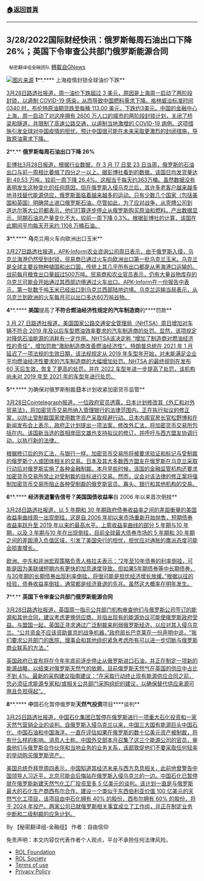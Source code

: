 ###  [:house:返回首頁](https://github.com/ourhimalayas/txt)
---


## 3/28/2022国际财经快讯：俄罗斯每周石油出口下降 26%；英国下令审查公共部门俄罗斯能源合同
` 秘密翻译组金融团队` [轉載自GNews](https://gnews.org/zh-hans/2246778/)

![](https://assets.gnews.org/wp-content/uploads/2022/03/图片1-170.png)[图片来源](https://www.reuters.com)
**1****.**** 上海疫情封锁全球油价下跌**

[3月28日路透社报道，周一油价下跌超过 3 美元，原因是上海周一启动了两阶段封锁，以遏制 COVID-19 感染，从而导致中国燃料需求下降。格林威治标准时间 0340 时，布伦特原油期货跌至每桶 113.00 美元，下跌约3美元。中国的金融中心上海，周一启动了对这座拥有 2600 万人口的城市的两阶段封锁计划，关闭了桥梁和隧道，并限制了高速公路交通，以遏制当地激增的 COVID-19 病例。这项措施引发全球对中国疫情的担忧，预计中国很可能在未来采取更激烈的封闭措施，导致原油需求下降。](https://www.reuters.com/business/energy/oil-slumps-shanghai-shuts-curb-covid-surge-2022-03-27/)

**2****.** **俄罗斯每周石油出口下降 26%**

[彭博社3月28日报道，根据行业数据，在 3 月 17 日至 23 日当周，俄罗斯的石油出口与前一周相比萎缩了四分之一以上。据彭博社看到的数据，该国日均发货量达到 49.53 万吨，较前一周下降 26.4%。这相当于每天约363万桶。虽然数据没有表明发生这种变化的任何原因，但在俄罗斯入侵乌克兰后，其许多老客户越来越多地寻找替代能源供应，俄罗斯面临着越来越多的运动。只有少数几个国家（包括美国和英国）明确禁止进口俄罗斯石油。尽管如此，为了应对战争，从壳牌公司到 道达尔等大公司都表示，他们打算逐步停止从俄罗斯购买原油和燃料。产出数据显示，同期石油总产量变化不大，较前一周下降 0.3%。根据彭博社的计算，该国在此期间平均每天开采约 1108 万桶石油。](https://finance.yahoo.com/news/russia-weekly-oil-exports-drop-100404312.html)

**3****.**** ****乌****克兰用火车向欧洲出口玉米**

[3月27日路透社报道，APK-Inform农业咨询公司周日表示，由于俄罗斯入侵，乌克兰海港仍然受到封锁，贸易商已通过火车向欧洲出口第一批乌克兰玉米。乌克兰是全球主要谷物种植国和出口国，传统上其几乎所有出口都是从黑海港口运输的。战前每月粮食出口量超过500万吨。贸易商和农业官员表示，仍有大量谷物库存的乌克兰可能会开始通过其西部边境通过火车出口。APK-Inform在一份报告中表示，第一批数千吨玉米已经出口到乌克兰西部陆地边境。乌克兰运输当局表示，从乌克兰到欧洲的火车每月可以出口多达60万吨谷物。](https://www.nytimes.com/2022/03/21/business/economy/inflation-biden-shipping.html)

**4****.**** ****美国****提高了****不符合燃油经济性规定的汽车制造商****的****罚款**

[3 月 27 日路透社报道，美国国家公路交通安全管理局（NHTSA）周日增加对车辆不符合 2019 年及以后车型燃油效率要求的汽车制造商的处罚。显然，该项规定对降低石油能源的消耗有一定作用。NHTSA该决定称 “增加了制造商对燃油经济性的责任”，增加罚款“激励制造商改善燃油经济性”。特朗普总统在 2021 年 1 月延迟了一项法规的生效日期，该法规规定从 2019 年车型年开始，对未能满足企业平均燃油经济性要求的汽车制造商的大幅增加处罚。NHTSA 的最终规则在发布 60 天后生效，恢复了更高的处罚，并在 2022 车型年进一步提高了处罚，该机构尚未对 2019 年至 2021 年的车型年进行处罚。](https://www.reuters.com/business/autos-transportation/exclusive-us-boost-fines-automakers-not-meeting-fuel-economy-rules-tesla-win-2022-03-27/)

**5****.**** 为确保对俄罗斯制裁****日****本计划收紧加密货币监管**

[3月28日Cointelegraph报道，一位政府官员透露，日本计划修改其《外汇和对外贸易法》，将加密货币交易所纳入管理银行的法律范围内。正在执行拟议的修正案，以防止受制裁国家使用数字资产采取规避行动。日本内阁官房长官松野博和在新闻发布会上表示，政府正计划提出一项法案，修改外汇法，将加密货币交易所包括在内。该国新当选的首相岸田文雄也支持拟议的修订，并呼吁与西方盟友协调行动，以执行新的法律。](https://cointelegraph.com/news/japan-plans-to-tighten-crypto-exchange-regulation-to-enforce-sanctions)

[根据修订后的外汇法，与银行一样，加密货币交易所将被要求验证和标记与受制裁的俄罗斯个人或团体相关的交易。日本及其大多数西方盟友在俄罗斯在乌克兰采取行动后对俄罗斯实施了各种金融制裁。本月早些时候，该国的金融监管机构还要求加密货币交易所禁止对受制裁的目标进行交易。然而，议会对该法律的修正案将强制加密货币交易所阻止各种受制裁的俄罗斯官员、寡头、银行和其他机构的交易。](https://cointelegraph.com/news/japan-plans-to-tighten-crypto-exchange-regulation-to-enforce-sanctions)

**6****.**** ****经济衰退警告信号？****美国****国债收益率****自 2006 年以来首次倒挂**

[3月28日路透社报道，以 5 年期和 30 年期政府债券收益率之间的差距衡量的美国收益率曲线周一出现倒挂，这是自 2006 年初以来市场重新开始抛售，短期债券收益率跃升至 2019 年以来的最高水平。上周收益率曲线的部分 5 年期与10 年期，以及 3 年期与10 年在出现倒挂，目前全球最大债券市场的 5 年期和 30 年期之间的差距滑入负值区域，引发了美国央行的担忧，担忧应对通胀的鹰派态度可能会损害增长。](https://finance.yahoo.com/news/1-u-5-30-yield-081651655.html)

[欧洲、中东和非洲宏观策略负责人格拉夫表示：“2年至10年债券的利率倒挂，可能是因为美联储短期内有更快的加息速度导致。但如果5年期债券等中长期债券，与30年期的长期债券出现利率倒挂，将很可能是担忧经济增长放缓。”根据以往的经验，债券收益率倒挂，通常都是经济衰退的先兆。虽然这大概率在明年发生。](https://finance.yahoo.com/news/1-u-5-30-yield-081651655.html)

**7****.** **英国下令审查公共部门俄罗斯能源合同**

[3月28日路透社报道，英国周一指示公共部门机构审查他们与俄罗斯公司签订的能源和其他合同，建议考虑更换供应商，并指出现有的能源协议可能使俄罗斯政府受益。与盟国一起，英国正寻求通过广泛制裁来削弱俄罗斯经济，以应对其入侵乌克兰。“公共资金不应该资助普京的战争机器，”政府部长巴克莱在一份声明中说，“我们要求公共部门的医院、理事会和其他组织紧急考虑所有可以进一步切断与俄罗斯商业联系的方法。”](https://www.reuters.com/world/uk/uk-govt-says-public-sector-must-review-russian-ties-including-energy-contracts-2022-03-28/)

[英国政府已宣布将在今年年底前逐步停止从俄罗斯进口石油，并正在制定一项新的能源战略，以结束对俄罗斯天然气的依赖，目前俄罗斯天然气在英国的供应中占比不到 4%。最新的采购建议指南建议：“在采取行动终止现有能源供应合同之前，您必须征求能源专家和/或相关公共部门采购组织的建议，以确保替代供应来源可用且负担得起”。](https://www.reuters.com/world/uk/uk-govt-says-public-sector-must-review-russian-ties-including-energy-contracts-2022-03-28/)

**8****.**** ****中****国石化暂停俄罗斯****天然气投资****项目****谈判**

[3月25日路透社报道，中国石化集团已暂停在俄罗斯进行一项重大石化投资和一家天然气营销企业的谈判。自俄罗斯入侵乌克兰以来，中国三大国有能源巨头中国石化、中国石油和中国海洋，一直在评估如果在俄罗斯的数十亿美元资产被制裁，将有什么样的影响。消息人士称，中国外交部本月召集了这三个能源公司的官员，审查他们与俄罗斯合作伙伴和当地业务的业务关系，该部敦促他们不要采取任何轻率的举动购买俄罗斯资产。](https://www.reuters.com/business/energy/exclusive-chinas-sinopec-pauses-russia-projects-beijing-wary-sanctions-sources-2022-03-25/)

[美国总统乔拜登周四表示，中国知道其经济未来与西方息息相关，此前他曾警告中国领导人习近平，北京可能会后悔站在俄罗斯入侵乌克兰的一边。中国石化已暂停就在俄罗斯新建天然气化工厂投资至多 5 亿美元的谈判。该计划一直是与俄罗斯最大的石化生产商西布尔合作，建设一个类似于东西伯利亚价值 100 亿美元的天然气化工项目，该项目由中石化拥有 40% 的股份，西布尔拥有 60% 的股份，将于 2024 年投产。两家公司已就俄罗斯相关事宜成立了工作组，并正在制定业务中断和二级制裁的应急计划。](https://www.reuters.com/business/energy/exclusive-chinas-sinopec-pauses-russia-projects-beijing-wary-sanctions-sources-2022-03-25/)

By 【秘密翻译组-金融组】
作者：自由信仰

 

免责声明：本文内容仅代表作者个人观点，平台不承担任何法律风险。

- [ROL Foundation](https://rolfoundation.org/)
- [ROL Society](https://rolsociety.org/)
- [Terms of use](https://gnews.org/terms-of-use-3/)
- [Privacy Policy](https://gnews.org/privacy-policy/)
